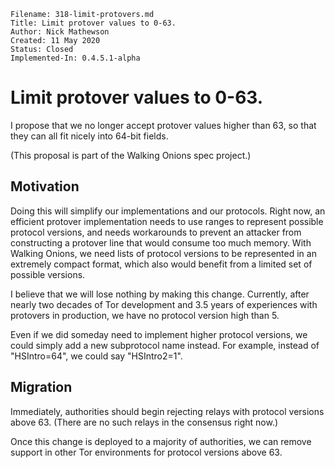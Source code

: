 ```
Filename: 318-limit-protovers.md
Title: Limit protover values to 0-63.
Author: Nick Mathewson
Created: 11 May 2020
Status: Closed
Implemented-In: 0.4.5.1-alpha
```

# Limit protover values to 0-63.

I propose that we no longer accept protover values higher than 63,
so that they can all fit nicely into 64-bit fields.

(This proposal is part of the Walking Onions spec project.)

## Motivation

Doing this will simplify our implementations and our protocols.
Right now, an efficient protover implementation needs to use ranges
to represent possible protocol versions, and needs workarounds to
prevent an attacker from constructing a protover line that would
consume too much memory.  With Walking Onions, we need lists of
protocol versions to be represented in an extremely compact format,
which also would benefit from a limited set of possible versions.

I believe that we will lose nothing by making this
change. Currently, after nearly two decades of Tor development
and 3.5 years of experiences with protovers in production, we have
no protocol version high than 5.

Even if we did someday need to implement higher protocol
versions, we could simply add a new subprotocol name instead.  For
example, instead of "HSIntro=64", we could say "HSIntro2=1".

## Migration

Immediately, authorities should begin rejecting relays with protocol
versions above 63.  (There are no such relays in the consensus right
now.)

Once this change is deployed to a majority of authorities, we can
remove support in other Tor environments for protocol versions
above 63.


